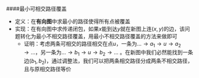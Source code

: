####最小可相交路径覆盖

* 定义：在**有向图**中求最小的路径使得所有点被覆盖
* 实现：在有向图中求传递闭包，如果$x$能到达$y$就在新图上连$(x,y)$的边，该问题转化为最小不相交路径覆盖，用最小不相交路径覆盖的方法来做即可
  * 证明：考虑两条可相交的路径相交在点$u$，一条为$...\to a_1\to u\to a_2\to ...$，另一条为$...\to b_1\to u\to b_2\to ...$ 。在新图中我们必然能找到一条边$(b_1,b_2)$，通过调整法，我们可以把两条相交路径分成两条不相交路径，且与原相交路径等价